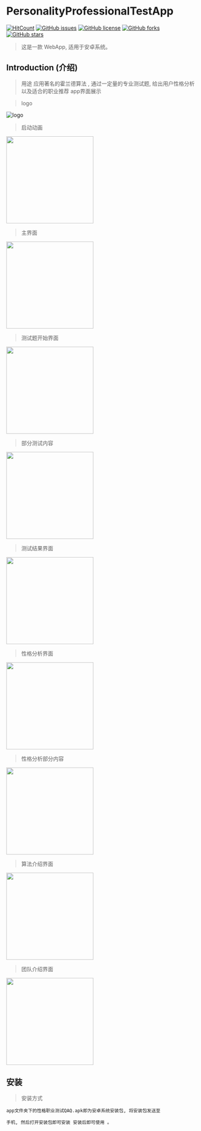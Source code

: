 # PersonalityProfessionalTestApp

[![HitCount](http://hits.dwyl.io/fyf2016/PersonalityProfessionalTestApp.svg)](http://hits.dwyl.io/fyf2016/PersonalityProfessionalTestApp) [![GitHub issues](https://img.shields.io/github/issues/fyf2016/PersonalityProfessionalTestApp.svg)](https://github.com/fyf2016/PersonalityProfessionalTestApp/issues) [![GitHub license](https://img.shields.io/github/license/fyf2016/PersonalityProfessionalTestApp.svg)](https://github.com/fyf2016/PersonalityProfessionalTestApp/blob/master/LICENSE) [![GitHub forks](https://img.shields.io/github/forks/fyf2016/PersonalityProfessionalTestApp.svg)](https://github.com/fyf2016/PersonalityProfessionalTestApp/network) [![GitHub stars](https://img.shields.io/github/stars/fyf2016/PersonalityProfessionalTestApp.svg)](https://github.com/fyf2016/PersonalityProfessionalTestApp/stargazers)

> 这是一款 WebApp, 适用于安卓系统。

## Introduction (介绍)

>用途
  应用著名的霍兰德算法 , 通过一定量的专业测试题, 给出用户性格分析以及适合的职业推荐
>app界面展示

>logo
 
![logo](https://fyf2016.github.io/images/project/PersonalTestApp/1.png)

>启动动画

<img src="https://fyf2016.github.io/images/project/PersonalTestApp/2.png" width="230">

>主界面

<img src="https://fyf2016.github.io/images/project/PersonalTestApp/3.png" width="230">

>测试题开始界面

<img src="https://fyf2016.github.io/images/project/PersonalTestApp/4.png" width="230">

>部分测试内容

<img src="https://fyf2016.github.io/images/project/PersonalTestApp/5.png" width="230">

>测试结果界面

<img src="https://fyf2016.github.io/images/project/PersonalTestApp/6.png" width="230">

>性格分析界面

<img src="https://fyf2016.github.io/images/project/PersonalTestApp/7.png" width="230">

>性格分析部分内容

<img src="https://fyf2016.github.io/images/project/PersonalTestApp/8.png" width="230">

>算法介绍界面

<img src="https://fyf2016.github.io/images/project/PersonalTestApp/9.png" width="230">

>团队介绍界面

<img src="https://fyf2016.github.io/images/project/PersonalTestApp/10.png" width="230">

## 安装
>安装方式

    app文件夹下的性格职业测试QAQ.apk即为安卓系统安装包, 将安装包发送至
    
    手机, 然后打开安装包即可安装 安装后即可使用 。
